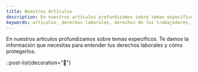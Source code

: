 ```yaml
---
title: Nuestros Artículos
description: En nuestros artículos profundizamos sobre temas específicos. Te damos la información que necesitas para entender tus derechos laborales y cómo protegerlos.
keywords: artículos, derechos laborales, derechos de los trabajadores, ley federal del trabajo, mexico
---
```

En nuestros artículos profundizamos sobre temas específicos. Te damos la información que necesitas para entender tus derechos laborales y cómo protegerlos.

::post-list{decoration="📘"}
